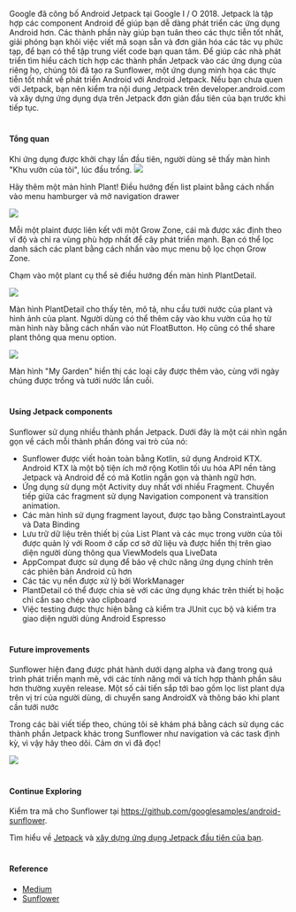 Google đã công bố Android Jetpack tại Google I / O 2018. Jetpack là tập hợp các component Android để giúp bạn dễ dàng phát triển các ứng dụng Android hơn. Các thành phần này giúp bạn tuân theo các thực tiễn tốt nhất, giải phóng bạn khỏi việc viết mã soạn sẵn và đơn giản hóa các tác vụ phức tạp, để bạn có thể tập trung viết code bạn quan tâm. Để giúp các nhà phát triển tìm hiểu cách tích hợp các thành phần Jetpack vào các ứng dụng của riêng họ, chúng tôi đã tạo ra Sunflower, một ứng dụng minh họa các thực tiễn tốt nhất về phát triển Android với Android Jetpack. Nếu bạn chưa quen với Jetpack, bạn nên kiểm tra nội dung Jetpack trên developer.android.com và xây dựng ứng dụng dựa trên Jetpack đơn giản đầu tiên của bạn trước khi tiếp tục.


#
#### Tổng quan 
####


Khi ứng dụng được khởi chạy lần đầu tiên, người dùng sẽ thấy màn hình "Khu vườn của tôi", lúc đầu trống.
![](https://images.viblo.asia/675e93e6-9a6c-410d-99e5-4ce1592339b2.png)

Hãy thêm một màn hình Plant! Điều hướng đến list plaint bằng cách nhấn vào menu hamburger và mở navigation drawer 

![](https://images.viblo.asia/ec7b6ead-bf94-487e-a558-45d6f0275679.png)

Mỗi một plaint được liên kết với một Grow Zone, cái mà được xác định theo vĩ độ và chỉ ra vùng phù hợp nhất để cây phát triển mạnh. Bạn có thể lọc danh sách các plant  bằng cách nhấn vào mục menu bộ lọc chọn Grow Zone. 

Chạm vào một plant cụ thể sẽ điều hướng đến màn hình PlantDetail.

![](https://images.viblo.asia/c233db2e-1587-4acf-9e37-d368098ad252.png)

Màn hình PlantDetail cho thấy tên, mô tả, nhu cầu tưới nước của plant và hình ảnh của plant. Người dùng có thể thêm cây vào khu vườn của họ từ màn hình này bằng cách nhấn vào nút FloatButton. Họ cũng có thể share plant thông qua menu option.

![](https://images.viblo.asia/a7d7b423-c6c8-4faa-8bec-2404ab019b83.png)

Màn hình "My Garden"  hiển thị các loại cây được thêm vào, cùng với ngày chúng được trồng và tưới nước lần cuối.

#
#### Using Jetpack components
####

Sunflower sử dụng nhiều thành phần Jetpack. Dưới đây là một cái nhìn ngắn gọn về cách mỗi thành phần đóng vai trò của nó:
* Sunflower được viết hoàn toàn bằng Kotlin, sử dụng Android KTX. Android KTX là một bộ tiện ích mở rộng Kotlin tối ưu hóa API nền tảng Jetpack và Android để có mã Kotlin ngắn gọn và thành ngữ hơn.
* Ứng dụng sử dụng một Activity duy nhất với nhiều Fragment. Chuyển tiếp giữa các fragment sử dụng Navigation component và transition animation.
* Các màn hình sử dụng fragment layout, được tạo bằng ConstraintLayout và Data Binding
* Lưu trữ dữ liệu trên thiết bị của List Plant và các mục trong vườn của tôi được quản lý với Room ở cấp cơ sở dữ liệu và được hiển thị trên giao diện người dùng thông qua ViewModels qua LiveData
* AppCompat được sử dụng để bảo vệ chức năng ứng dụng chính trên các phiên bản Android cũ hơn
* Các tác vụ nền được xử lý bởi WorkManager
* PlantDetail có thể được chia sẻ với các ứng dụng khác trên thiết bị hoặc chỉ cần sao chép vào clipboard
* Việc testing được thực hiện bằng cả kiểm tra JUnit cục bộ và kiểm tra giao diện người dùng Android Espresso

#
#### Future improvements
####
Sunflower hiện đang được phát hành dưới dạng alpha và đang trong quá trình phát triển mạnh mẽ, với các tính năng mới và tích hợp thành phần sâu hơn thường xuyên release. Một số cải tiến sắp tới bao gồm lọc list plant dựa trên vị trí của người dùng, di chuyển sang AndroidX và thông báo khi plant cần tưới nước

Trong các bài viết tiếp theo, chúng tôi sẽ khám phá bằng cách sử dụng các thành phần Jetpack khác trong Sunflower như navigation  và các task định kỳ, vì vậy hãy theo dõi. Cảm ơn vì đã đọc!

![](https://images.viblo.asia/50b6521e-551b-46d4-8842-9ea0a55c9a08.jpeg)

#
#### Continue Exploring
####

Kiểm tra mã cho Sunflower tại https://github.com/googlesamples/android-sunflower.

Tìm hiểu về [Jetpack](https://developer.android.com/jetpack/) và [xây dựng ứng dụng Jetpack đầu tiên của bạn](https://developer.android.com/jetpack/docs/getting-started).

#
#### Reference 
####

* [Medium](https://medium.com/androiddevelopers/introducing-android-sunflower-e421b43fe0c2)
* [Sunflower](https://github.com/googlesamples/android-sunflower)